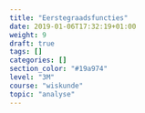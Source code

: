 ```yaml
---
title: "Eerstegraadsfuncties"
date: 2019-01-06T17:32:19+01:00
weight: 9
draft: true
tags: []
categories: []
section_color: "#19a974"
level: "3M"
course: "wiskunde"
topic: "analyse"
---
```


